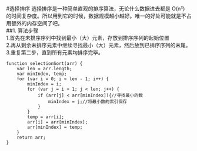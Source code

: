 #选择排序
选择排序是一种简单直观的排序算法，无论什么数据进去都是 O(n²) 的时间复杂度。所以用到它的时候，数据规模越小越好。唯一的好处可能就是不占用额外的内存空间了吧。  
##1. 算法步骤  
1.首先在未排序序列中找到最小（大）元素，存放到排序序列的起始位置  
2.再从剩余未排序元素中继续寻找最小（大）元素，然后放到已排序序列的末尾。  
3.重复第二步，直到所有元素均排序完毕。

	function selectionSort(arr) {
	    var len = arr.length;
	    var minIndex, temp;
	    for (var i = 0; i < len - 1; i++) {
	        minIndex = i;
	        for (var j = i + 1; j < len; j++) {
	            if (arr[j] < arr[minIndex]){//寻找最小的数
	                minIndex = j;//将最小数的索引保存
	            }
	        }
	        temp = arr[i];
	        arr[i] = arr[minIndex];
	        arr[minIndex] = temp;
	    }
	    return arr;
	}